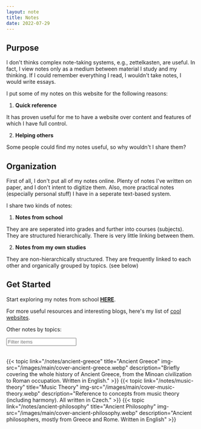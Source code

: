 ```yaml
---
layout: note
title: Notes
date: 2022-07-29
---
```

<style>
    .topic {
        display: flex;
        flex-direction: column;
        max-width: 300px;
        max-height: 250px;
        border-radius: 2px;
        border: 4px solid var(--secondary-text-color);
        background-color: var(--bg-color-tinted);
        outline: none;
    }
    .topic div{
        color: var(--text-color);
    }
    @media only screen and (max-width: 700px) {
        .topic {
            max-height: 200px;
        }
    }
    .topic:hover {
        text-decoration: none;
    }
    .topic:hover {
        /* border-color: var(--link-color); */
        background-color: var(--secondary-bg-color);
    }
    .topic-img-container {
        min-height: 33%;
        width: 100%;
        border-bottom: 2px solid var(--secondary-text-color);
        margin-bottom: 4px;
    }
    .topic-img-container img {
        width: 100%;
        height: 100%;
        object-fit: cover;
        display: block;
    }
    .topic-desc-container {
        height: fit-content;
        padding: 0rem 1rem 1rem;
    }
    .topic-title {
        text-align: center;
        font-size: 1.4em;
    }
    .topic-desc {
        margin-top: 5px;
        font-size: 0.9em;
        font-style: italic;
        text-align: center;
    }
    .topics {
        display: flex;
        flex-direction: row;
        flex-wrap: wrap;
        gap: 1rem;
        justify-content: center;
        max-width: 700px;
        margin: 0 auto;
        margin-top: 2rem;
}
</style>

## Purpose
I don't thinks complex note-taking systems, e.g., zettelkasten, are useful. In fact, I view notes only as a medium between material I study and my thinking. If I could remember everything I read, I wouldn't take notes, I would write essays.

I put some of my notes on this website for the following reasons:

1. **Quick reference**

It has proven useful for me to have a website over content and features of which I have full control.

2. **Helping others**

Some people could find my notes useful, so why wouldn't I share them?

## Organization
First of all, I don't put all of my notes online. Plenty of notes I've written on paper, and I don't intent to digitize them. Also, more practical notes (especially personal stuff) I have in a seperate text-based system.

I share two kinds of notes:

1. **Notes from school**

They are are seperated into grades and further into courses (subjects). They are structured hierarchically. There is very little linking between them.

2. **Notes from my own studies**

They are non-hierarchically structured. They are frequently linked to each other and organically grouped by topics. (see below)

## Get Started
Start exploring my notes from school **[HERE](/notes/school)**.

For more useful resources and interesting blogs, here's my list of [cool websites](/notes/cool-websites).

Other notes by topics:

<div class="filter-field">
    <input id="filter" onkeyup="filterStuff()" , placeholder="Filter items">
    <script defer>
        function filterStuff() {
            var input = document.getElementById("filter");
            var filter = input.value.toLowerCase();
            var elements = document.getElementsByClassName("topic");
            for(let i = 0; i < elements.length; i++){
                txt = elements[i].textContent;
                if (txt.toLowerCase().includes(filter)){
                    elements[i].style.display = ""
                }
                else {
                    elements[i].style.display = "none";
                }
            }  
        }
    </script>
</div>

<div class="topics">
{{< topic
    link="/notes/ancient-greece" 
    title="Ancient Greece"
    img-src="/images/main/cover-ancient-greece.webp"
    description="Briefly covering the whole history of Ancient Greece, from the Minoan civilization to Roman occupation. Written in English."
>}}
{{< topic
    link="/notes/music-theory"
    title="Music Theory"
    img-src="/images/main/cover-music-theory.webp"
    description="Reference to concepts from music theory (including harmony). All written in Czech."
>}}
{{< topic
    link="/notes/ancient-philosophy"
    title="Ancient Philosophy"
    img-src="/images/main/cover-ancient-philosophy.webp"
    description="Ancient philosophers, mostly from Greece and Rome. Written in English"
>}}
</div>